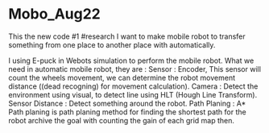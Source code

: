 # Mobo_Aug22
This the new code 
#1 #research
I want to make mobile robot to transfer something from one place to another place with automatically.

I using E-puck in Webots simulation to perform the mobile robot. What we need in automatic mobile robot, they are :
Sensor : Encoder, This sensor will count the wheels movement, we can determine the robot movement distance ((dead recogning) for movement calculation).
Camera : Detect the environment using visual, to detect line using HLT (Hough Line Transform).
Sensor Distance : Detect something around the robot.
Path Planing : A* Path planing is path planing method for finding the shortest path for the robot archive the goal with counting the gain of each grid map then.


